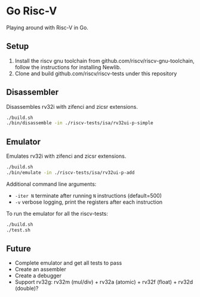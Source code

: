 # Go Risc-V

Playing around with Risc-V in Go.

## Setup

1. Install the riscv gnu toolchain from github.com/riscv/riscv-gnu-toolchain, follow the
   instructions for installing Newlib.
2. Clone and build github.com/riscv/riscv-tests under this repository

## Disassembler

Disassembles rv32i with zifenci and zicsr extensions.

```bash
./build.sh
./bin/disassemble -in ./riscv-tests/isa/rv32ui-p-simple
```

## Emulator

Emulates rv32i with zifenci and zicsr extensions.

```bash
./build.sh
./bin/emulate -in ./riscv-tests/isa/rv32ui-p-add
```

Additional command line arguments:

- `-iter N` terminate after running `N` instructions (default=500)
- `-v`      verbose logging, print the registers after each instruction

To run the emulator for all the riscv-tests:

```bash
./build.sh
./test.sh
```

## Future

- Complete emulator and get all tests to pass
- Create an assembler
- Create a debugger
- Support rv32g: rv32m (mul/div) + rv32a (atomic) + rv32f (float) + rv32d (double)?
